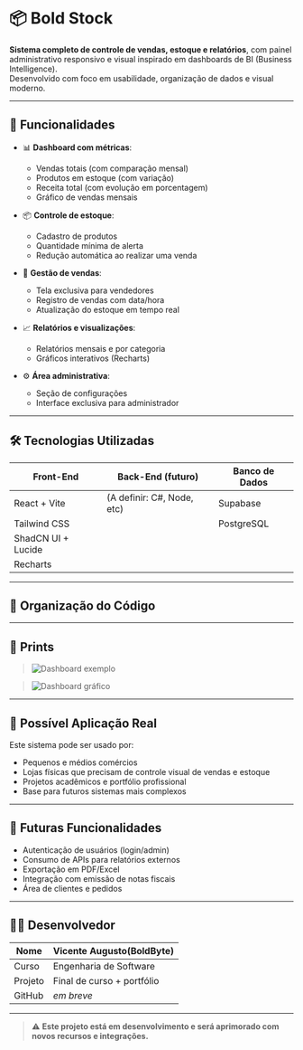 # 📦 Bold Stock

**Sistema completo de controle de vendas, estoque e relatórios**, com painel administrativo responsivo e visual inspirado em dashboards de BI (Business Intelligence).  
Desenvolvido com foco em usabilidade, organização de dados e visual moderno.

---

## 🚀 Funcionalidades

- 📊 **Dashboard com métricas**:
  - Vendas totais (com comparação mensal)
  - Produtos em estoque (com variação)
  - Receita total (com evolução em porcentagem)
  - Gráfico de vendas mensais

- 📦 **Controle de estoque**:
  - Cadastro de produtos
  - Quantidade mínima de alerta
  - Redução automática ao realizar uma venda

- 🛒 **Gestão de vendas**:
  - Tela exclusiva para vendedores
  - Registro de vendas com data/hora
  - Atualização do estoque em tempo real

- 📈 **Relatórios e visualizações**:
  - Relatórios mensais e por categoria
  - Gráficos interativos (Recharts)

- ⚙️ **Área administrativa**:
  - Seção de configurações
  - Interface exclusiva para administrador

---

## 🛠️ Tecnologias Utilizadas

| Front-End            | Back-End (futuro)        | Banco de Dados   |
|----------------------|--------------------------|------------------|
| React + Vite         | (A definir: C#, Node, etc) | Supabase         |
| Tailwind CSS         |                          | PostgreSQL       |
| ShadCN UI + Lucide   |                          |                  |
| Recharts             |                          |                  |

---

## 🧠 Organização do Código


---

## 📸 Prints

> ![Dashboard exemplo](../bold-stock/src/assets/telaDash.png)

> ![Dashboard gráfico](./prints/dashboard-grafico.png)

---

## 💼 Possível Aplicação Real

Este sistema pode ser usado por:

- Pequenos e médios comércios
- Lojas físicas que precisam de controle visual de vendas e estoque
- Projetos acadêmicos e portfólio profissional
- Base para futuros sistemas mais complexos

---

## 🧩 Futuras Funcionalidades

- Autenticação de usuários (login/admin)
- Consumo de APIs para relatórios externos
- Exportação em PDF/Excel
- Integração com emissão de notas fiscais
- Área de clientes e pedidos

---

## 👨‍💻 Desenvolvedor

| Nome     | Vicente Augusto(BoldByte) |
|----------|--------------------|
| Curso    | Engenharia de Software |
| Projeto  | Final de curso + portfólio |
| GitHub   | _em breve_         |

---

> ⚠️ **Este projeto está em desenvolvimento e será aprimorado com novos recursos e integrações.**
